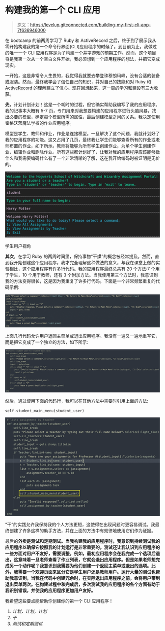 # 构建我的第一个 CLI 应用

> 原文：<https://levelup.gitconnected.com/building-my-first-cli-app-7f636946000>

在 bootcamp 的前两周学习了 Ruby 和 ActiveRecord 之后，终于到了展示我从零开始构建我的第一个命令行界面(CLI)应用程序的时候了。到目前为止，我做过的唯一一个 CLI 应用程序是为了构建一个井字游戏的前期工作。然而，这个项目将是我第一次从一个空白文件开始，我必须想到一个应用程序的想法，并把它变成现实。

一开始，这是非常令人生畏的，我觉得我就要去攀登珠穆朗玛峰，没有合适的装备或服装。然而，最终我学会了信任自己的知识，并对自己的技能和对 Ruby 和 ActiveRecord 的理解建立了信心。现在回想起来，这一周的学习和建设有三大收获。

**先**，计划计划计划！这是一个耗时的过程，但它确实帮助我编写了我的应用程序。我的记事本大概有 5-7 页，专门用来对我想要构建的应用程序进行头脑风暴，找出必要的模型，确定每个模型所需的属性，最后创建模型之间的关系。我决定使用霍格沃茨魔法学校的作业应用程序。

模型是学生、教师和作业，作业是连接模型。一旦解决了这个问题，我就计划好了我的应用程序的功能。这又占用了几页，最终我让学生们能够查看所有的作业或老师布置的作业，如下所示。教师将能够为所有学生创建作业，为单个学生创建作业，编辑作业和删除作业。所有这些都计划好了，让我对我的应用程序应该能够做什么和我需要编码什么有了一个非常清晰的了解，这在我开始编码时被证明是无价的。

![](img/215bc2ba1c92250d9bcd31239f7611fc.png)

学生用户视角

**其次**，在学习 Ruby 的两周时间里，保持事物“干燥”的概念被经常提及。然而，直到我开始创建这个应用程序，我才完全理解这种做法的意义，与我在课堂上做的实验相比，这个应用程序有许多行代码。我的应用程序最终总共有 20 个方法:7 个用于学生，10 个用于教师，还有 3 个附加方法。当我使用第三个方法时，我意识到我的方法变得很长，这是因为我重复了许多行代码。下面是一个非常频繁重复的代码示例:

![](img/0b7d09460d2cd1f39edcb472405e36b3.png)

上面几行代码允许用户返回主菜单或退出应用程序。我没有一遍又一遍地重写它，而是把它变成了一个独立的方法，如下所示:

![](img/d926d777b8fe581d053b9fc968530cb6.png)

然后，通过使用下面的代码行，我可以在其他方法中需要时引用上面的方法:

```
self.student_main_menu(student_user)
```

![](img/e93472d2db40b222203f5cd8b01efe08.png)

“干”的实践允许我保持我的个人方法更短，这使得在出现问题时更容易调试。我最终创建了许多这样的助手方法，并在上面的方法中有规律地使用它们作为证据。

最后的**外卖是测试和定期测试。当我构建我的应用程序时，我意识到持续测试我的应用程序以确保它按照我的计划运行是非常重要的。测试还让我认识到应用程序的一些方面对用户不友好，需要调整。例如，最初应用程序会在我完成一个选项后退出，这意味着一旦老师查看了作业列表，它就会退出应用程序。但是如果老师想完成另一个动作呢？我意识到我需要为他们创建一个返回主菜单或退出的选项。此外，我需要一个欢迎页面来区分它是学生用户还是教师用户。运行大量的测试也帮助我意识到，当我在代码中创建冗余时，在实际退出应用程序之前，会将用户带到退出菜单两次。在构建过程中和完成后，多次测试我的应用程序的各个方面有助于我识别错误，并使我的应用程序更加用户友好。**

我希望这些要点能帮助你创建你的第一个 CLI 应用程序！

1.  *计划，计划，计划*
2.  *干*
3.  *测试和定期测试*